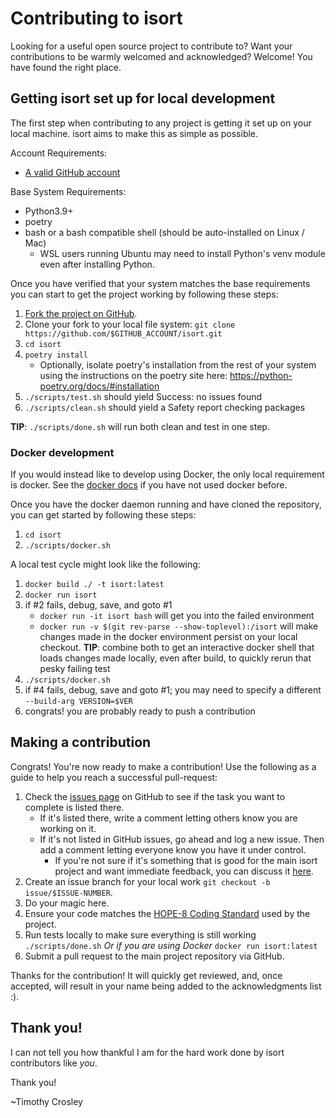 Contributing to isort
========

Looking for a useful open source project to contribute to?
Want your contributions to be warmly welcomed and acknowledged?
Welcome! You have found the right place.

## Getting isort set up for local development
The first step when contributing to any project is getting it set up on your local machine. isort aims to make this as simple as possible.

Account Requirements:

- [A valid GitHub account](https://github.com/join)

Base System Requirements:

- Python3.9+
- poetry
- bash or a bash compatible shell (should be auto-installed on Linux / Mac)
  - WSL users running Ubuntu may need to install Python's venv module even after installing Python.

Once you have verified that your system matches the base requirements you can start to get the project working by following these steps:

1. [Fork the project on GitHub](https://github.com/pycqa/isort/fork).
2. Clone your fork to your local file system:
    `git clone https://github.com/$GITHUB_ACCOUNT/isort.git`
3. `cd isort`
4. `poetry install`
   * Optionally, isolate poetry's installation from the rest of your system using the instructions on the poetry site here:  https://python-poetry.org/docs/#installation
5. `./scripts/test.sh` should yield Success: no issues found
6. `./scripts/clean.sh` should yield a Safety report checking packages

**TIP**: `./scripts/done.sh` will run both clean and test in one step.

### Docker development

If you would instead like to develop using Docker, the only local requirement is docker.
See the [docker docs](https://docs.docker.com/get-started/) if you have not used docker before.

Once you have the docker daemon running and have cloned the repository, you can get started by following these steps:

1. `cd isort`
2. `./scripts/docker.sh`

A local test cycle might look like the following:

1. `docker build ./ -t isort:latest`
2. `docker run isort`
3. if #2 fails, debug, save, and goto #1
    * `docker run -it isort bash` will get you into the failed environment
    * `docker run -v $(git rev-parse --show-toplevel):/isort` will make changes made in the docker environment persist on your local checkout.
      **TIP**: combine both to get an interactive docker shell that loads changes made locally, even after build, to quickly rerun that pesky failing test
4. `./scripts/docker.sh`
5. if #4 fails, debug, save and goto #1; you may need to specify a different `--build-arg VERSION=$VER`
6. congrats! you are probably ready to push a contribution

## Making a contribution
Congrats! You're now ready to make a contribution! Use the following as a guide to help you reach a successful pull-request:

1. Check the [issues page](https://github.com/pycqa/isort/issues) on GitHub to see if the task you want to complete is listed there.
    - If it's listed there, write a comment letting others know you are working on it.
    - If it's not listed in GitHub issues, go ahead and log a new issue. Then add a comment letting everyone know you have it under control.
        - If you're not sure if it's something that is good for the main isort project and want immediate feedback, you can discuss it [here](https://gitter.im/timothycrosley/isort).
2. Create an issue branch for your local work `git checkout -b issue/$ISSUE-NUMBER`.
3. Do your magic here.
4. Ensure your code matches the [HOPE-8 Coding Standard](https://github.com/hugapi/HOPE/blob/master/all/HOPE-8--Style-Guide-for-Hug-Code.md#hope-8----style-guide-for-hug-code) used by the project.
5. Run tests locally to make sure everything is still working
	`./scripts/done.sh`
	_Or if you are using Docker_
	`docker run isort:latest`
6. Submit a pull request to the main project repository via GitHub.

Thanks for the contribution! It will quickly get reviewed, and, once accepted, will result in your name being added to the acknowledgments list :).

## Thank you!
I can not tell you how thankful I am for the hard work done by isort contributors like *you*.

Thank you!

~Timothy Crosley

